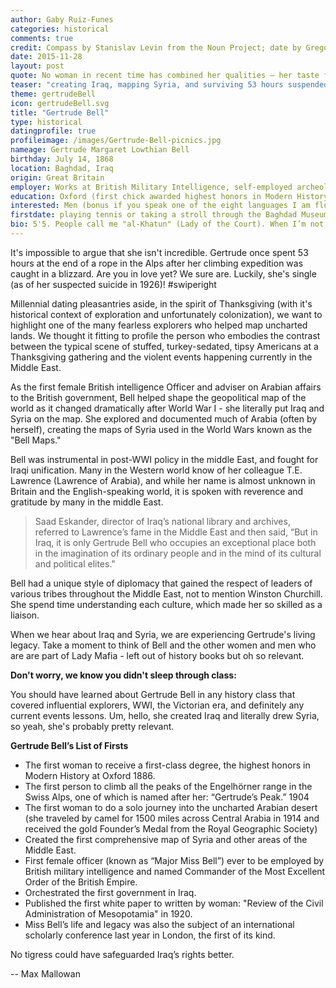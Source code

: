 ```yaml
---
author: Gaby Ruiz-Funes
categories: historical
comments: true
credit: Compass by Stanislav Levin from the Noun Project; date by Gregor Črešnar from the Noun Project
date: 2015-11-28
layout: post
quote: No woman in recent time has combined her qualities – her taste for arduous and dangerous adventure with her scientific interest and knowledge, her competence in archaeology and art, her distinguished literary gift, her sympathy for all sorts and condition of men, her political insight and appreciation of human values, her masculine vigour, hard common sense and practical efficiency – all tempered by feminine charm and a most romantic spirit.  -- D. G. Hogarth
teaser: "creating Iraq, mapping Syria, and surviving 53 hours suspended by a rope in a blizzard"
theme: gertrudeBell
icon: gertrudeBell.svg
title: "Gertrude Bell"
type: historical
datingprofile: true
profileimage: /images/Gertrude-Bell-picnics.jpg
nameage: Gertrude Margaret Lowthian Bell
birthday: July 14, 1868
location: Baghdad, Iraq
origin: Great Britain
employer: Works at British Military Intelligence, self-employed archeologist in Syria, or the Arab Bureau, depending, depending on the day.
education: Oxford (first chick awarded highest honors in Modern History)
interested: Men (bonus if you speak one of the eight languages I am fluent in including French, German, Persian, Arabic and Turkish. But I’m great at teaching myself language, so it shouldn’t be a problem.
firstdate: playing tennis or taking a stroll through the Baghdad Museum of Antiquities, which I created.
bio: 5'5. People call me "al-Khatun" (Lady of the Court). When I’m not busy creating British colonial policy, I like long, solo, 1500 mile, walks through the desert, climbing mountains in the Swiss Alps, and getting to know Arab tribal leaders. I’m super into archeology and have funded my own archeological digs throughout the middle-east, because the archeological societies won’t let a woman in! I’m passionate, caring, and a little shy, but definitely have a taste for luxury...even when traveling across the desert I must have my china dinner service and a formal dinner dress with me! Also, I may or may not be a spy.
---
```


It's impossible to argue that she isn't incredible. Gertrude once spent 53 hours at the end of a rope in the Alps after her climbing expedition was caught in a blizzard. Are you in love yet? We sure are. Luckily, she's single (as of her suspected suicide in 1926)! #swiperight

Millennial dating pleasantries aside, in the spirit of Thanksgiving (with it's historical context of exploration and unfortunately colonization), we want to highlight one of the many fearless explorers who helped map uncharted lands. We thought it fitting to profile the person who embodies the contrast between the typical scene of stuffed, turkey-sedated, tipsy Americans at a Thanksgiving gathering and the violent events happening currently in the Middle East.

As the first female British intelligence Officer and adviser on Arabian affairs to the British government, Bell helped shape the geopolitical map of the world as it changed dramatically after World War I - she literally put Iraq and Syria on the map. She explored and documented much of Arabia (often by herself), creating the maps of Syria used in the World Wars known as the "Bell Maps."

Bell was instrumental in post-WWI policy in the middle East, and fought for Iraqi unification. Many in the Western world know of her colleague T.E. Lawrence (Lawrence of Arabia), and while her name is almost unknown in Britain and the English-speaking world, it is spoken with reverence and gratitude by many in the middle East.

>Saad Eskander, director of Iraq’s national library and archives, referred to Lawrence’s fame in the Middle East and then said, “But in Iraq, it is only Gertrude Bell who occupies an exceptional place both in the imagination of its ordinary people and in the mind of its cultural and political elites."

Bell had a unique style of diplomacy that gained the respect of leaders of various tribes throughout the Middle East, not to mention Winston Churchill. She spend time understanding each culture, which made her so skilled as a liaison.

When we hear about Iraq and Syria, we are experiencing Gertrude's living legacy.  Take a moment to think of Bell and the other women and men who are are part of Lady Mafia - left out of history books but oh so relevant.

**Don't worry, we know you didn't sleep through class:**

You should have learned about Gertrude Bell in any history class that covered influential explorers, WWI, the Victorian era, and definitely any current events lessons. Um, hello, she created Iraq and literally drew Syria, so yeah, she's probably pretty relevant.

**Gertrude Bell’s List of Firsts**

* The first woman to receive a first-class degree, the highest honors in Modern History at Oxford 1886.
* The first person to climb all the peaks of the Engelhörner range in the Swiss Alps, one of which is named after her: “Gertrude’s Peak.” 1904
* The first woman to do a solo journey into the uncharted Arabian desert (she traveled by camel for 1500 miles across Central Arabia in 1914 and received the gold Founder’s Medal from the Royal Geographic Society)
* Created the first comprehensive map of Syria and other areas of the Middle East.
* First female officer (known as “Major Miss Bell”) ever to be employed by British military intelligence and named Commander of the Most Excellent Order of the British Empire.
* Orchestrated the first government in Iraq.
* Published the first white paper to written by woman: "Review of the Civil Administration of Mesopotamia" in 1920.
* Miss Bell’s life and legacy was also the subject of an international scholarly conference last year in London, the first of its kind.

>
No tigress could have safeguarded Iraq’s rights better.
>
-- Max Mallowan
